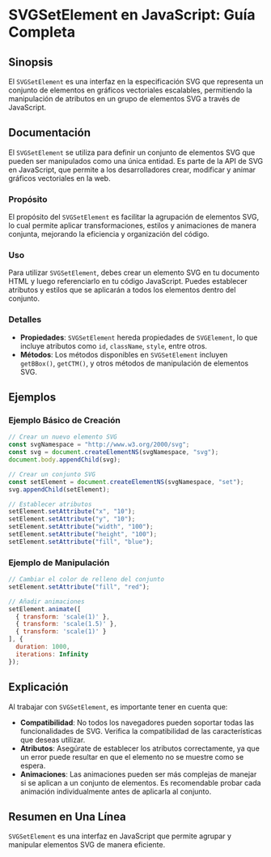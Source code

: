 <!--
Meta Description: # SVGSetElement en JavaScript: Guía Completa ## Sinopsis El `SVGSetElement` es una interfaz en la especificación SVG que representa un conjunto de ele...
Meta Keywords: svg, que, svgsetelement, setelement, elementos
-->

# SVGSetElement en JavaScript: Guía Completa

## Sinopsis
El `SVGSetElement` es una interfaz en la especificación SVG que representa un conjunto de elementos en gráficos vectoriales escalables, permitiendo la manipulación de atributos en un grupo de elementos SVG a través de JavaScript.

## Documentación
El `SVGSetElement` se utiliza para definir un conjunto de elementos SVG que pueden ser manipulados como una única entidad. Es parte de la API de SVG en JavaScript, que permite a los desarrolladores crear, modificar y animar gráficos vectoriales en la web.

### Propósito
El propósito del `SVGSetElement` es facilitar la agrupación de elementos SVG, lo cual permite aplicar transformaciones, estilos y animaciones de manera conjunta, mejorando la eficiencia y organización del código.

### Uso
Para utilizar `SVGSetElement`, debes crear un elemento SVG en tu documento HTML y luego referenciarlo en tu código JavaScript. Puedes establecer atributos y estilos que se aplicarán a todos los elementos dentro del conjunto.

### Detalles
- **Propiedades**: `SVGSetElement` hereda propiedades de `SVGElement`, lo que incluye atributos como `id`, `className`, `style`, entre otros.
- **Métodos**: Los métodos disponibles en `SVGSetElement` incluyen `getBBox()`, `getCTM()`, y otros métodos de manipulación de elementos SVG.

## Ejemplos

### Ejemplo Básico de Creación
```javascript
// Crear un nuevo elemento SVG
const svgNamespace = "http://www.w3.org/2000/svg";
const svg = document.createElementNS(svgNamespace, "svg");
document.body.appendChild(svg);

// Crear un conjunto SVG
const setElement = document.createElementNS(svgNamespace, "set");
svg.appendChild(setElement);

// Establecer atributos
setElement.setAttribute("x", "10");
setElement.setAttribute("y", "10");
setElement.setAttribute("width", "100");
setElement.setAttribute("height", "100");
setElement.setAttribute("fill", "blue");
```

### Ejemplo de Manipulación
```javascript
// Cambiar el color de relleno del conjunto
setElement.setAttribute("fill", "red");

// Añadir animaciones
setElement.animate([
  { transform: 'scale(1)' },
  { transform: 'scale(1.5)' },
  { transform: 'scale(1)' }
], {
  duration: 1000,
  iterations: Infinity
});
```

## Explicación
Al trabajar con `SVGSetElement`, es importante tener en cuenta que:
- **Compatibilidad**: No todos los navegadores pueden soportar todas las funcionalidades de SVG. Verifica la compatibilidad de las características que deseas utilizar.
- **Atributos**: Asegúrate de establecer los atributos correctamente, ya que un error puede resultar en que el elemento no se muestre como se espera.
- **Animaciones**: Las animaciones pueden ser más complejas de manejar si se aplican a un conjunto de elementos. Es recomendable probar cada animación individualmente antes de aplicarla al conjunto.

## Resumen en Una Línea
`SVGSetElement` es una interfaz en JavaScript que permite agrupar y manipular elementos SVG de manera eficiente.